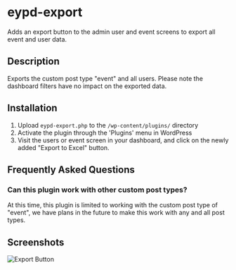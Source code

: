# eypd-export
Adds an export button to the admin user and event screens to export all event and user data.

## Description ##

Exports the custom post type "event" and all users. Please note the dashboard filters have no impact on the exported data.

## Installation ##

1. Upload `eypd-export.php` to the `/wp-content/plugins/` directory
2. Activate the plugin through the 'Plugins' menu in WordPress
3. Visit the users or event screen in your dashboard, and click on the newly added "Export to Excel" button.

## Frequently Asked Questions ##

### Can this plugin work with other custom post types? ###

At this time, this plugin is limited to working with the custom post type of "event", we have plans in the future to make this work with any and all post types.

## Screenshots ##

![Export Button](https://github.com/BCcampus/eypd-export/blob/master/assets/img/export_button.png)
